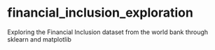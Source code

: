 # financial_inclusion_exploration
Exploring the Financial Inclusion dataset from the world bank through sklearn and matplotlib
